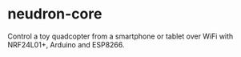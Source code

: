 # neudron-core
Control a toy quadcopter from a smartphone or tablet over WiFi with NRF24L01+, Arduino and ESP8266.
